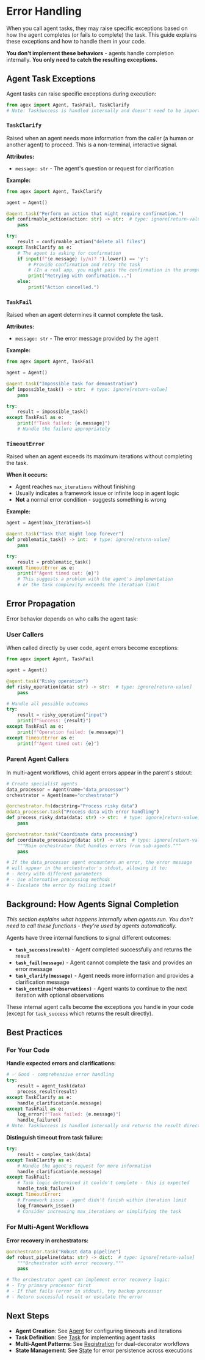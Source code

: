# Error Handling

When you call agent tasks, they may raise specific exceptions based on how the agent completes (or fails to complete) the task. This guide explains these exceptions and how to handle them in your code.

**You don't implement these behaviors** - agents handle completion internally. **You only need to catch the resulting exceptions.**

## Agent Task Exceptions

Agent tasks can raise specific exceptions during execution:

```python
from agex import Agent, TaskFail, TaskClarify
# Note: TaskSuccess is handled internally and doesn't need to be imported
```

### `TaskClarify`

Raised when an agent needs more information from the caller (a human or another agent) to proceed. This is a non-terminal, interactive signal.

**Attributes:**
- `message: str` - The agent's question or request for clarification

**Example:**
```python
from agex import Agent, TaskClarify

agent = Agent()

@agent.task("Perform an action that might require confirmation.")
def confirmable_action(action: str) -> str:  # type: ignore[return-value]
    pass

try:
    result = confirmable_action("delete all files")
except TaskClarify as e:
    # The agent is asking for confirmation
    if input(f"{e.message} (y/n)? ").lower() == 'y':
        # Provide confirmation and retry the task
        # (In a real app, you might pass the confirmation in the prompt or state)
        print("Retrying with confirmation...")
    else:
        print("Action cancelled.")

```

### `TaskFail`

Raised when an agent determines it cannot complete the task.

**Attributes:**
- `message: str` - The error message provided by the agent

**Example:**
```python
from agex import Agent, TaskFail

agent = Agent()

@agent.task("Impossible task for demonstration")
def impossible_task() -> str:  # type: ignore[return-value]
    pass

try:
    result = impossible_task()
except TaskFail as e:
    print(f"Task failed: {e.message}")
    # Handle the failure appropriately
```

### `TimeoutError`

Raised when an agent exceeds its maximum iterations without completing the task.

**When it occurs:**
- Agent reaches `max_iterations` without finishing
- Usually indicates a framework issue or infinite loop in agent logic
- **Not** a normal error condition - suggests something is wrong

**Example:**
```python
agent = Agent(max_iterations=5)

@agent.task("Task that might loop forever")
def problematic_task() -> int:  # type: ignore[return-value]
    pass

try:
    result = problematic_task()
except TimeoutError as e:
    print(f"Agent timed out: {e}")
    # This suggests a problem with the agent's implementation
    # or the task complexity exceeds the iteration limit
```

## Error Propagation

Error behavior depends on who calls the agent task:

### User Callers

When called directly by user code, agent errors become exceptions:

```python
from agex import Agent, TaskFail

agent = Agent()

@agent.task("Risky operation")
def risky_operation(data: str) -> str:  # type: ignore[return-value]
    pass

# Handle all possible outcomes
try:
    result = risky_operation("input")
    print(f"Success: {result}")
except TaskFail as e:
    print(f"Operation failed: {e.message}")
except TimeoutError as e:
    print(f"Agent timed out: {e}")
```

### Parent Agent Callers

In multi-agent workflows, child agent errors appear in the parent's stdout:

```python
# Create specialist agents
data_processor = Agent(name="data_processor")
orchestrator = Agent(name="orchestrator")

@orchestrator.fn(docstring="Process risky data")
@data_processor.task("Process data with error handling")
def process_risky_data(data: str) -> str:  # type: ignore[return-value]
    pass

@orchestrator.task("Coordinate data processing")
def coordinate_processing(data: str) -> str:  # type: ignore[return-value]
    """Main orchestrator that handles errors from sub-agents."""
    pass

# If the data_processor agent encounters an error, the error message
# will appear in the orchestrator's stdout, allowing it to:
# - Retry with different parameters
# - Use alternative processing methods  
# - Escalate the error by failing itself
```

## Background: How Agents Signal Completion

*This section explains what happens internally when agents run. You don't need to call these functions - they're used by agents automatically.*

Agents have three internal functions to signal different outcomes:

- **`task_success(result)`** - Agent completed successfully and returns the result
- **`task_fail(message)`** - Agent cannot complete the task and provides an error message
- **`task_clarify(message)`** - Agent needs more information and provides a clarification message
- **`task_continue(*observations)`** - Agent wants to continue to the next iteration with optional observations

These internal agent calls become the exceptions you handle in your code (except for `task_success` which returns the result directly).

## Best Practices

### For Your Code

**Handle expected errors and clarifications:**
```python
# ✅ Good - comprehensive error handling
try:
    result = agent_task(data)
    process_result(result)
except TaskClarify as e:
    handle_clarification(e.message)
except TaskFail as e:
    log_error(f"Task failed: {e.message}")
    handle_failure()
# Note: TaskSuccess is handled internally and returns the result directly
```

**Distinguish timeout from task failure:**
```python
try:
    result = complex_task(data)
except TaskClarify as e:
    # Handle the agent's request for more information
    handle_clarification(e.message)
except TaskFail:
    # Task logic determined it couldn't complete - this is expected
    handle_task_failure()
except TimeoutError:
    # Framework issue - agent didn't finish within iteration limit
    log_framework_issue()
    # Consider increasing max_iterations or simplifying the task
```

### For Multi-Agent Workflows

**Error recovery in orchestrators:**
```python
@orchestrator.task("Robust data pipeline")
def robust_pipeline(data: str) -> dict:  # type: ignore[return-value]
    """Orchestrator with error recovery."""
    pass

# The orchestrator agent can implement error recovery logic:
# - Try primary processor first
# - If that fails (error in stdout), try backup processor
# - Return successful result or escalate the error
```


## Next Steps

- **Agent Creation**: See [Agent](agent.md) for configuring timeouts and iterations
- **Task Definition**: See [Task](task.md) for implementing agent tasks  
- **Multi-Agent Patterns**: See [Registration](registration.md) for dual-decorator workflows
- **State Management**: See [State](state.md) for error persistence across executions 